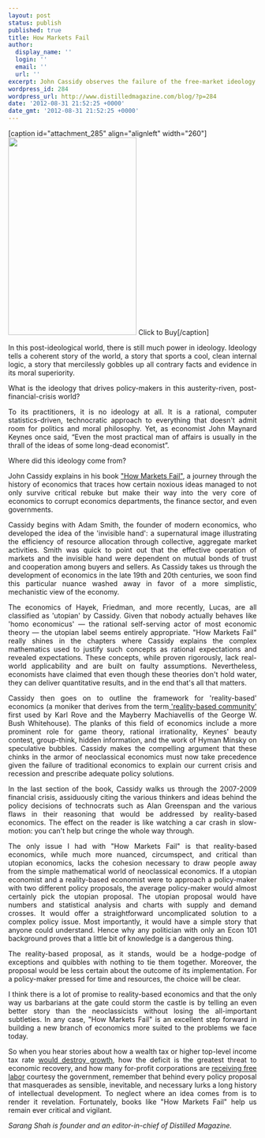 ```yaml
---
layout: post
status: publish
published: true
title: How Markets Fail
author:
  display_name: ''
  login: ''
  email: ''
  url: ''
excerpt: John Cassidy observes the failure of the free-market ideology.
wordpress_id: 284
wordpress_url: http://www.distilledmagazine.com/blog/?p=284
date: '2012-08-31 21:52:25 +0000'
date_gmt: '2012-08-31 21:52:25 +0000'
---
```

<p>[caption id="attachment_285" align="alignleft" width="260"]<a href="http://distilledmagazine.com/wp-content/uploads/2012/08/ref=sr_1_1?ie=UTF8&amp;qid=1353630312&amp;sr=8-1"><img class="size-full wp-image-285 " title="how-markets-fail-the-logic-of-economic-calamities" alt="" src="http://distilledmagazine.com/wp-content/uploads/2012/08/how-markets-fail-the-logic-of-economic-calamities.jpeg" width="260" height="400" /></a> Click to Buy[/caption]</p>
<p style="text-align: justify;">In this post-ideological world, there is still much power in ideology. Ideology tells a coherent story of the world, a story that sports a cool, clean internal logic, a story that mercilessly gobbles up all contrary facts and evidence in its moral superiority.</p>
<p style="text-align: justify;">What is the ideology that drives policy-makers in this austerity-riven, post-financial-crisis world?</p>
<p style="text-align: justify;">To its practitioners, it is no ideology at all. It is a rational, computer statistics-driven, technocratic approach to everything that doesn't admit room for politics and moral philosophy. Yet, as economist John Maynard Keynes once said, “Even the most practical man of affairs is usually in the thrall of the ideas of some long-dead economist”.</p>
<p style="text-align: justify;">Where did this ideology come from?</p>
<p style="text-align: justify;">John Cassidy explains in his book <a href="http://distilledmagazine.com/wp-content/uploads/2012/08/ref=sr_1_1?ie=UTF8&amp;qid=1346449006&amp;sr=8-1" target="_blank">"How Markets Fail"</a>, a journey through the history of economics that traces how certain noxious ideas managed to not only survive critical rebuke but make their way into the very core of economics to corrupt economics departments, the finance sector, and even governments.</p>
<p style="text-align: justify;"><!--more--></p>
<p style="text-align: justify;">Cassidy begins with Adam Smith, the founder of modern economics, who developed the idea of the 'invisible hand': a supernatural image illustrating the efficiency of resource allocation through collective, aggregate market activities. Smith was quick to point out that the effective operation of markets and the invisible hand were dependent on mutual bonds of trust and cooperation among buyers and sellers. As Cassidy takes us through the development of economics in the late 19th and 20th centuries, we soon find this particular nuance washed away in favor of a more simplistic, mechanistic view of the economy.</p>
<p style="text-align: justify;">The economics of Hayek, Friedman, and more recently, Lucas, are all classified as 'utopian' by Cassidy. Given that nobody actually behaves like 'homo economicus' — the rational self-serving actor of most economic theory — the utopian label seems entirely appropriate. "How Markets Fail" really shines in the chapters where Cassidy explains the complex mathematics used to justify such concepts as rational expectations and revealed expectations. These concepts, while proven rigorously, lack real-world applicability and are built on faulty assumptions. Nevertheless, economists have claimed that even though these theories don't hold water, they can deliver quantitative results, and in the end that's all that matters.</p>
<p style="text-align: justify;">Cassidy then goes on to outline the framework for 'reality-based' economics (a moniker that derives from the term<a href="http://distilledmagazine.com/wp-content/uploads/2012/08/Reality-based_community"> 'reality-based community'</a> first used by Karl Rove and the Mayberry Machiavellis of the George W. Bush Whitehouse). The planks of this field of economics include a more prominent role for game theory, rational irrationality, Keynes' beauty contest, group-think, hidden information, and the work of Hyman Minsky on speculative bubbles. Cassidy makes the compelling argument that these chinks in the armor of neoclassical economics must now take precedence given the failure of traditional economics to explain our current crisis and recession and prescribe adequate policy solutions.</p>
<p style="text-align: justify;">In the last section of the book, Cassidy walks us through the 2007-2009 financial crisis, assiduously citing the various thinkers and ideas behind the policy decisions of technocrats such as Alan Greenspan and the various flaws in their reasoning that would be addressed by reality-based economics. The effect on the reader is like watching a car crash in slow-motion: you can't help but cringe the whole way through.</p>
<p style="text-align: justify;">The only issue I had with "How Markets Fail" is that reality-based economics, while much more nuanced, circumspect, and critical than utopian economics, lacks the cohesion necessary to draw people away from the simple mathematical world of neoclassical economics. If a utopian economist and a reality-based economist were to approach a policy-maker with two different policy proposals, the average policy-maker would almost certainly pick the utopian proposal. The utopian proposal would have numbers and statistical analysis and charts with supply and demand crosses. It would offer a straightforward uncomplicated solution to a complex policy issue. Most importantly, it would have a simple story that anyone could understand. Hence why any politician with only an Econ 101 background proves that a little bit of knowledge is a dangerous thing.</p>
<p style="text-align: justify;">The reality-based proposal, as it stands, would be a hodge-podge of exceptions and quibbles with nothing to tie them together. Moreover, the proposal would be less certain about the outcome of its implementation. For a policy-maker pressed for time and resources, the choice will be clear.</p>
<p style="text-align: justify;">I think there is a lot of promise to reality-based economics and that the only way us barbarians at the gate could storm the castle is by telling an even better story than the neoclassicists without losing the all-important subtleties. In any case, "How Markets Fail" is an excellent step forward in building a new branch of economics more suited to the problems we face today.</p>
<p style="text-align: justify;">So when you hear stories about how a wealth tax or higher top-level income tax rate <a href="http://distilledmagazine.com/wp-content/uploads/2012/08/george-osborne-emergency-wealth-tax" ">would destroy growth</a>, how the deficit is the greatest threat to economic recovery, and how many for-profit corporations are <a href="http://distilledmagazine.com/wp-content/uploads/2012/08/boris-johnson-unpaid-work-young-people" what companies get access to free labor?">receiving free labor</a> courtesy the government, remember that behind every policy proposal that masquerades as sensible, inevitable, and necessary lurks a long history of intellectual development. To neglect where an idea comes from is to render it revelation. Fortunately, books like "How Markets Fail" help us remain ever critical and vigilant.</p>
<p style="text-align: justify;"><em>Sarang Shah is founder and an editor-in-chief of Distilled Magazine.</em></p>
<p>&nbsp;</p>
